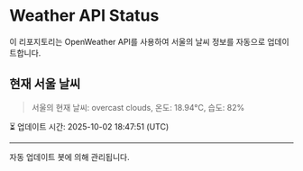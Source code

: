 
# Weather API Status

이 리포지토리는 OpenWeather API를 사용하여 서울의 날씨 정보를 자동으로 업데이트합니다.

## 현재 서울 날씨
> 서울의 현재 날씨: overcast clouds, 온도: 18.94°C, 습도: 82%

⏳ 업데이트 시간: 2025-10-02 18:47:51 (UTC)

---
자동 업데이트 봇에 의해 관리됩니다.
